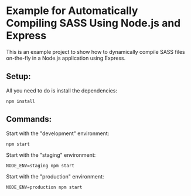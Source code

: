 Example for Automatically Compiling SASS Using Node.js and Express
==================================================================

This is an example project to show how to dynamically compile SASS files on-the-fly in a Node.js application using Express.

## Setup:

All you need to do is install the dependencies:

   ```
   npm install
   ```


## Commands:

Start with the "development" environment:

   ```
   npm start
   ```

Start with the "staging" environment:

   ```
   NODE_ENV=staging npm start
   ```

Start with the "production" environment:

   ```
   NODE_ENV=production npm start
   ```